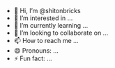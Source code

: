 - 👋 Hi, I’m @shitonbricks
- 👀 I’m interested in ...
- 🌱 I’m currently learning ...
- 💞️ I’m looking to collaborate on ...
- 📫 How to reach me ...
- 😄 Pronouns: ...
- ⚡ Fun fact: ...

<!---
shitonbricks/shitonbricks is a ✨ special ✨ repository because its `README.md` (this file) appears on your GitHub profile.
You can click the Preview link to take a look at your changes.
--->
